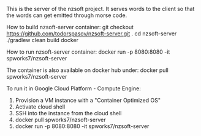 This is the server of the nzsoft project. It serves words to the client so that the words can get emitted through morse code.

How to build nzsoft-server container:
git checkout https://github.com/todorspasov/nzsoft-server.git .
cd nzsoft-server
./gradlew clean build docker

How to run nzsoft-server container:
docker run -p 8080:8080 -it spworks7/nzsoft-server

The container is also available on docker hub under:
docker pull spworks7/nzsoft-server

To run it in Google Cloud Platform - Compute Engine:
1) Provision a VM instance with a "Container Optimized OS"
2) Activate cloud shell
3) SSH into the instance from the cloud shell
4) docker pull spworks7/nzsoft-server
5) docker run -p 8080:8080 -it spworks7/nzsoft-server
